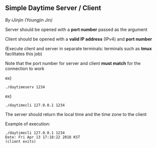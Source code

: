 ## Simple Daytime Server / Client
*By iJinjin (Youngjin Jin)*

Server should be opened with a **port number** passed as the argument

Client should be opened with a **valid IP address** (IPv4) and **port number**

(Execute client and server in separate terminals: terminals such as **tmux** facilitates this job)

Note that the port number for server and client **must match** for the connection to work

ex)
```
./daytimeserv 1234
```

ex)
```
./daytimecli 127.0.0.1 1234
```

The server should return the local time and the time zone to the client

Example of execution:
```
./daytimecli 127.0.0.1 1234
Date: Fri Apr 13 17:18:22 2018 KST
(client exits)
```
